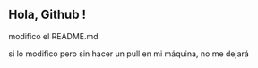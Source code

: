 ## Hola, Github !
modifico el README.md

si lo modifico pero sin hacer un pull en mi máquina, no me dejará
